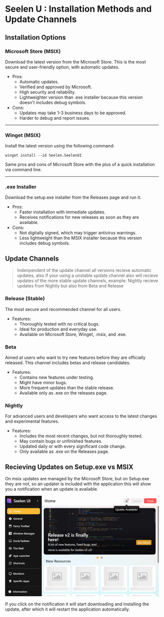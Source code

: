 # Seelen U : Installation Methods and Update Channels

## Installation Options

### Microsoft Store (MSIX)
Download the latest version from the Microsoft Store. This is the most secure and user-friendly option, with automatic updates.  

- Pros:
  - Automatic updates.
  - Verified and approved by Microsoft.
  - High security and reliability.
  - Lightweighter version than .exe installer because this version doesn't includes debug symbols.
- Cons:
  - Updates may take 1-3 business days to be approved.
  - Harder to debug and report issues.

---

### Winget (MSIX)
Install the latest version using the following command:

```pwsh
winget install --id Seelen.SeelenUI
```
Same pros and cons of Microsoft Store with the plus of a quick installation via command line.

---

### .exe Installer  
Download the setup.exe installer from the Releases page and run it.

- Pros:  
  - Faster installation with immediate updates.
  - Receives notifications for new releases as soon as they are available.
- Cons:
  - Not digitally signed, which may trigger antivirus warnings.
  - Less lightweight than the MSIX installer because this version includes debug symbols.

## Update Channels
> Indenpendent of the update channel all versions recieve automatic updates, also if your using a unstable update channel also will recieve updates of the more stable update channels, example:
Nightly recieve updates from Nightly but also from Beta and Release

### Release (Stable)
The most secure and recommended channel for all users.

- Features:
  - Thoroughly tested with no critical bugs.
  - Ideal for production and everyday use.
  - Available on Microsoft Store, Winget, .msix, and .exe.

### Beta
Aimed at users who want to try new features before they are officially released. This channel includes betas and release candidates.

- Features:
  - Contains new features under testing.
  - Might have minor bugs.
  - More frequent updates than the stable release.
  - Available only as .exe on the releases page.

### Nightly
For advanced users and developers who want access to the latest changes and experimental features.

- Features:
  - Includes the most recent changes, but not thoroughly tested.
  - May contain bugs or unfinished features.
  - Updated daily or with every significant code change.
  - Only available as .exe on the Releases page.

## Recieving Updates on Setup.exe vs MSIX
On msix updates are managed by the Microsoft Store, but on Setup.exe they are not, so an updater is included with the application this will show you a notification when an update is available.

![Seelen UI update notification on settings window](image.png)

If you click on the notification it will start downloading and installing the update, after which it will restart the application automatically.